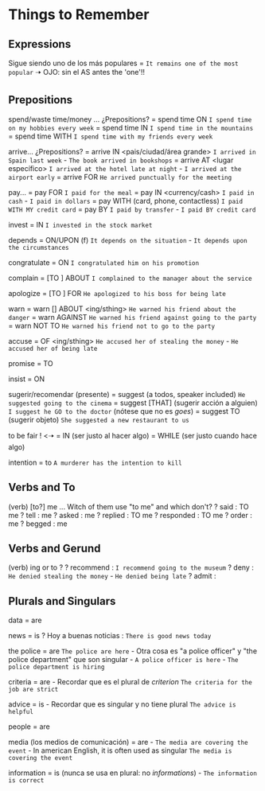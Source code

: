 # Things to Remember


## Expressions

Sigue siendo uno de los más populares
    = `It remains one of the most popular` 🠢  OJO: sin el AS antes the 'one'!!


## Prepositions


spend/waste time/money <preposition>... ¿Prepositions?
    = spend time ON <thing> `I spend time on my hobbies every week`
    = spend time IN <place> `I spend time in the mountains`
    = spend time WITH <sbody> `I spend time with my friends every week`

arrive... ¿Prepositions?
    = arrive IN <pais/ciudad/área grande> `I arrived in Spain last week` - `The book arrived in bookshops`
    = arrive AT <lugar específico> `I arrived at the hotel late at night` - `I arrived at the airport early`
    = arrive FOR <event> `He arrived punctually for the meeting`


pay...
    = pay FOR <product> `I paid for the meal`
    = pay IN <currency/cash> `I paid in cash` - `I paid in dollars`
    = pay WITH <device> (card, phone, contactless) `I paid WITH MY credit card`
    = pay BY <method> `I paid by transfer` - `I paid BY credit card`

invest = IN `I invested in the stock market`

depends = ON/UPON (f) `It depends on the situation` - `It depends upon the circumstances`

congratulate = ON `I congratulated him on his promotion`

complain = [TO <sbody>] ABOUT <sthing> `I complained to the manager about the service`

apologize = [TO <sbody>] FOR <ing> `He apologized to his boss for being late`

warn
    = warn [<sbody>] ABOUT <ing/sthing> `He warned his friend about the danger`
    = warn <sbody> AGAINST <ing> `He warned his friend against going to the party`
    = warn <sbody> NOT TO <base> `He warned his friend not to go to the party`

accuse = OF <ing/sthing> `He accused her of stealing the money` - `He accused her of being late`

promise = TO

insist = ON

sugerir/recomendar (presente)
    = suggest <ing> (a todos, speaker included) `He suggested going to the cinema`
    = suggest [THAT] <sbody> <base> (sugerir acción a alguien) `I suggest he GO to the doctor` (nótese que no es _goes_)
    = suggest <obj> TO <sbody> (sugerir objeto) `She suggested a new restaurant to us`

to be fair
    ! <🠢
    = IN (ser justo al hacer algo)
    = WHILE (ser justo cuando hace algo)

intention = to `A murderer has the intention to kill`

## Verbs and To

(verb) [to?] me ... Witch of them use "to me" and which don't?
    ? said : TO me
    ? tell : me
    ? asked : me
    ? replied : TO me
    ? responded : TO me
    ? order : me
    ? begged : me


## Verbs and Gerund

(verb) ing or to <base>?
    ? recommend : <ing> `I recommend going to the museum`
    ? deny : <ing> `He denied stealing the money` - `He denied being late`
    ? admit : <ing>

## Plurals and Singulars


data = are

news = is
    ? Hoy a buenas noticias : `There is good news today`

the police = are  `The police are here`
    - Otra cosa es "a police officer" y "the police department" que son singular
    - `A police officer is here` - `The police department is hiring`

criteria = are
    - Recordar que es el plural de _criterion_ `The criteria for the job are strict`

advice = is
    - Recordar que es singular y no tiene plural `The advice is helpful`

people = are

media (los medios de comunicación) = are
    - `The media are covering the event`
    - In american English, it is often used as singular `The media is covering the event`


information = is (nunca se usa en plural: no _informations_)
    - `The information is correct`
